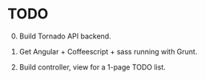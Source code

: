 # TODO

0. Build Tornado API backend.

0. Get Angular + Coffeescript + sass running with Grunt.

0. Build controller, view for a 1-page TODO list.

